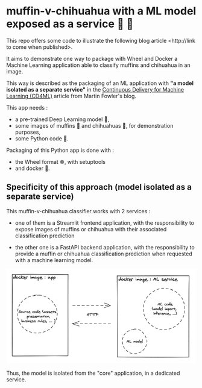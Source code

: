 # muffin-v-chihuahua with a ML model exposed as a service 🍪 🐶

This repo offers some code to illustrate the following blog article <http://link to come when published>.

It aims to demonstrate one way to package with Wheel and Docker a Machine Learning application able to classify muffins and chihuahua in an image. 

This way is described as the packaging of an ML application with **"a model isolated as a separate service"** in the [Continuous Delivery for Machine Learning (CD4ML)](https://martinfowler.com/articles/cd4ml.html#ModelServing) article from Martin Fowler's blog. 


This app needs :

* a pre-trained Deep Learning model 🧠,
* some images of muffins 🍪 and chihuahuas 🐶, for demonstration purposes,
* some Python code 🐍.

Packaging of this Python app is done with :

* the Wheel format ☸️, with setuptools 
* and docker 🐳.

## Specificity of this approach (model isolated as a separate service)

This muffin-v-chihuahua classifier works with 2 services :

- one of them is a Streamlit frontend application, with the responsibility to expose images of muffins or chihuahua with their associated classification prediction

- the other one is a FastAPI backend application, with the responsibility to provide a muffin or chihuahua classification prediction when requested with a machine learning model.

![illustrating model isolated from the frontend app as a separate ML service](./docs/model-isolated-as-a-separate-service.png)

Thus, the model is isolated from the "core" application, in a dedicated service.

